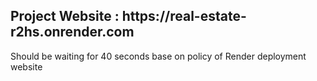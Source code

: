 <h2>Project Website : https://real-estate-r2hs.onrender.com</h2>
<p>Should be waiting for 40 seconds base on policy of Render deployment website</p>
